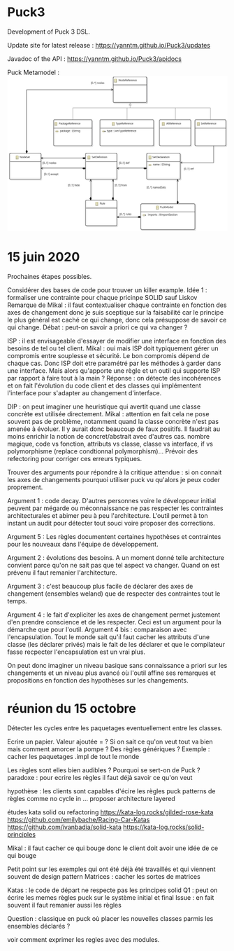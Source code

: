 # Puck3
Development of Puck 3 DSL.

Update site for latest release : https://yanntm.github.io/Puck3/updates

Javadoc of the API : https://yanntm.github.io/Puck3/apidocs

Puck Metamodel : ![Metamodel](metamodel.jpg)

# 15 juin 2020
Prochaines étapes possibles.

Considérer des bases de code pour trouver un killer example.
Idée 1 : formaliser une contrainte pour chaque pricinpe SOLID sauf Liskov 
Remarque de Mikal : il faut contextualiser chaque contrainte en fonction des axes de changement donc je suis sceptique sur la faisabilité car le principe le plus général est caché ce qui change, donc cela présuppose de savoir ce qui change.
Débat : peut-on savoir a priori ce qui va changer ?

ISP : il est envisageable d'essayer de modifier une interface en fonction des besoins de tel ou tel client.
Mikal : oui mais ISP doit typiquement gérer un compromis entre souplesse et sécurité. Le bon compromis dépend de chaque cas.
Donc ISP doit etre paramétré par les méthodes à garder dans une interface. Mais alors qu'apporte une règle et un outil qui supporte ISP par rapport à faire tout à la main ?
Réponse : on détecte des incohérences et on fait l'évolution du code client et des classes qui implémentent l'interface pour s'adapter au changement d'interface.

DIP : on peut imaginer une heuristique qui avertit quand une classe concrète est utilisée directement.
Mikal : attention en fait cela ne pose souvent pas de problème, notamment quand la classe concrète n'est pas amenée à évoluer.
Il y aurait donc beaucoup de faux positifs.
Il faudrait au moins enrichir la notion de concret/abstrait avec d'autres cas. nombre magique, code vs fonction, attributs vs classe, classe vs interface, if vs polymorphisme (replace condtionnal polymorphism)...
Prévoir des refectoring pour corriger ces erreurs typiques.


Trouver des arguments pour répondre à la critique attendue : si on connait les axes de changements pourquoi utiliser puck vu qu'alors je peux coder proprement.

Argument 1 : code decay. D'autres personnes voire le développeur initial peuvent par mégarde ou méconnaissance ne pas respecter les contraintes architecturales et abimer peu à peu l'architecture. L'outil permet à ton instant un audit pour détecter tout souci voire proposer des corrections. 

Argument 5 : Les règles documentent certaines hypothèses et contraintes pour les nouveaux dans l'équipe de développement.

Argument 2 : évolutions des besoins. A un moment donné telle architecture convient parce qu'on ne sait pas que tel aspect va changer. Quand on est prévenu il faut remanier l'architecture.

Argument 3 : c'est beaucoup plus facile de déclarer des axes de changement (ensembles weland) que de respecter des contraintes tout le temps.

Argument 4 : le fait d'expliciter les axes de changement permet justement d'en prendre conscience et de les respecter. Ceci est un argument pour la démarche que pour l'outil. 
Argument 4 bis : comparaison avec l'encapsulation. Tout le monde sait qu'il faut cacher les attributs d'une classe (les déclarer privés) mais le fait de les déclarer et que le compilateur fasse recpecter l'encapsulation est un vrai plus.

On peut donc imaginer un niveau basique sans connaissance a priori sur les changements et un niveau plus avancé où l'outil affine ses remarques et propositions en fonction des hypothèses sur les changements.

# réunion du 15 octobre

Détecter les cycles entre les paquetages eventuellement entre les classes.

Ecrire un papier. Valeur ajoutée = ?
Si on sait ce qu'on veut tout va bien mais comment amorcer la pompe ?
Des règles génériques ?
Exemple : cacher les paquetages .impl de tout le monde

Les règles sont elles bien audibles ?
Pourquoi se sert-on de Puck ?
paradoxe : pour ecrire les règles il faut déjà savoir ce qu'on veut

hypothèse : les clients sont capables d'écire les règles puck
patterns de règles  comme no cycle in ...
proposer architecture layered

études kata solid ou refactoring
https://kata-log.rocks/gilded-rose-kata
https://github.com/emilybache/Racing-Car-Katas
https://github.com/ivanbadia/solid-kata
https://kata-log.rocks/solid-principles

Mikal : il faut cacher ce qui bouge donc le client doit avoir une idée de ce qui bouge

Petit point sur les exemples qui ont été déjà été travaillés et qui viennent souvent de design pattern
Matrices : cacher les sortes de matrices

Katas : le code de départ ne respecte pas les principes solid
Q1 : peut on écrire les memes règles puck sur le système initial et final
Issue : en fait souvent il faut remanier aussi les règles

Question : classique en puck où placer les nouvelles classes parmis les ensembles déclarés ?

voir comment exprimer les regles avec des modules.


